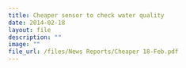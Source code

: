 ```yaml
---
title: Cheaper sensor to check water quality
date: 2014-02-18
layout: file
description: ""
image: ""
file_url: /files/News Reports/Cheaper 18-Feb.pdf
---
```

